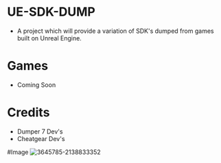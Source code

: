 # UE-SDK-DUMP
- A project which will provide a variation of SDK's dumped from games built on Unreal Engine. 

# Games

- Coming Soon

# Credits
- Dumper 7 Dev's
- Cheatgear Dev's

#Image
![3645785-2138833352](https://github.com/user-attachments/assets/9efcab84-b4f6-4022-a92c-160e00d28cb3)
